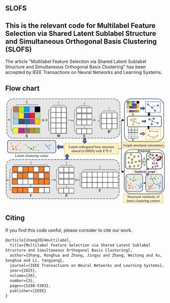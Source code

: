 ## SLOFS
## This is the relevant code for Multilabel Feature Selection via Shared Latent Sublabel Structure and Simultaneous Orthogonal Basis Clustering (SLOFS)
The article "Multilabel Feature Selection via Shared Latent Sublabel Structure and Simultaneous Orthogonal Basis Clustering" has been accepted by IEEE Transactions on Neural Networks and Learning Systems.

## Flow chart
<img src='./flowplot.png' width=600>

## Citing
If you find this code useful, please consider to cite our work.
```
@article{shang2024multilabel,
  title={Multilabel Feature Selection via Shared Latent Sublabel Structure and Simultaneous Orthogonal Basis Clustering},
  author={Shang, Ronghua and Zhong, Jingyu and Zhang, Weitong and Xu, Songhua and Li, Yangyang},
  journal={IEEE Transactions on Neural Networks and Learning Systems},
  year={2025},
  volume={36},
  number={3},
  pages={5288-5303},
  publisher={IEEE}
}
```
